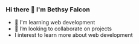 ### Hi there 👋 I'm Bethsy Falcon
- 🌱 I'm learning web development
- 👯 I’m looking to collaborate on projects
- I interest to learn more about web development
